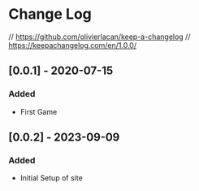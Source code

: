 # Change Log

// https://github.com/olivierlacan/keep-a-changelog
// https://keepachangelog.com/en/1.0.0/

## [0.0.1] - 2020-07-15
### Added
- First Game

## [0.0.2] - 2023-09-09
### Added
- Initial Setup of site
